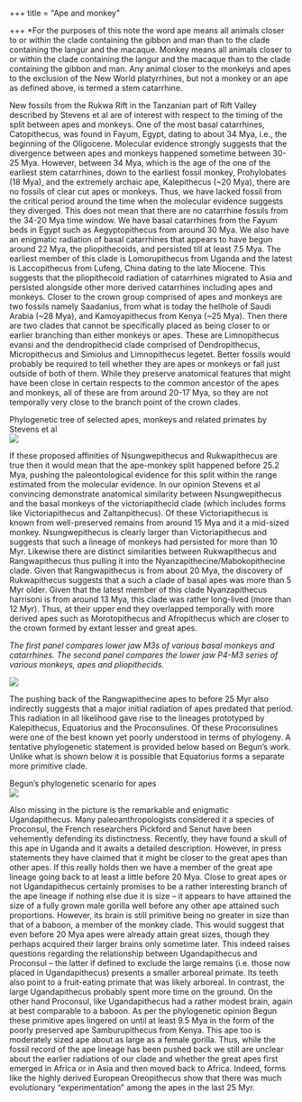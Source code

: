 +++
title = "Ape and monkey"

+++
\*For the purposes of this note the word ape means all animals closer to
or within the clade containing the gibbon and man than to the clade
containing the langur and the macaque. Monkey means all animals closer
to or within the clade containing the langur and the macaque than to the
clade containing the gibbon and man. Any animal closer to the monkeys
and apes to the exclusion of the New World platyrrhines, but not a
monkey or an ape as defined above, is termed a stem catarrhine.

New fossils from the Rukwa Rift in the Tanzanian part of Rift Valley
described by Stevens et al are of interest with respect to the timing of
the split between apes and monkeys. One of the most basal catarrhines,
Catopithecus, was found in Fayum, Egypt, dating to about 34 Mya, i.e.,
the beginning of the Oligocene. Molecular evidence strongly suggests
that the divergence between apes and monkeys happened sometime between
30-25 Mya. However, between 34 Mya, which is the age of the one of the
earliest stem catarrhines, down to the earliest fossil monkey,
Prohylobates (18 Mya), and the extremely archaic ape, Kalepithecus (\~20
Mya), there are no fossils of clear cut apes or monkeys. Thus, we have
lacked fossil from the critical period around the time when the
molecular evidence suggests they diverged. This does not mean that there
are no catarrhine fossils from the 34-20 Mya time window. We have basal
catarrhines from the Fayum beds in Egypt such as Aegyptopithecus from
around 30 Mya. We also have an enigmatic radiation of basal catarrhines
that appears to have begun around 22 Mya, the pliopithecoids, and
persisted till at least 7.5 Mya. The earliest member of this clade is
Lomorupithecus from Uganda and the latest is Laccopithecus from Lufeng,
China dating to the late Miocene. This suggests that the pliopithecoid
radiation of catarrhines migrated to Asia and persisted alongside other
more derived catarrhines including apes and monkeys. Closer to the crown
group comprised of apes and monkeys are two fossils namely Saadanius,
from what is today the hellhole of Saudi Arabia (\~28 Mya), and
Kamoyapithecus from Kenya (\~25 Mya). Then there are two clades that
cannot be specifically placed as being closer to or earlier branching
than either monkeys or apes. These are Limnopithecus evansi and the
dendropithecid clade comprised of Dendropithecus, Micropithecus and
Simiolus and Limnopithecus legetet. Better fossils would probably be
required to tell whether they are apes or monkeys or fall just outside
of both of them. While they preserve anatomical features that might have
been close in certain respects to the common ancestor of the apes and
monkeys, all of these are from around 20-17 Mya, so they are not
temporally very close to the branch point of the crown clades.

Phylogenetic tree of selected apes, monkeys and related primates by
Stevens et al  
[![](https://lh6.googleusercontent.com/-ZdUfhQPitOo/UZh1CnbXXPI/AAAAAAAACr4/RbS2V7l95xk/s640/Ape_monkey_trees.jpg)](https://picasaweb.google.com/lh/photo/KkGZKdFJf8Vl8l_qeF_Z4tMTjNZETYmyPJy0liipFm0?feat=embedwebsite)

If these proposed affinities of Nsungwepithecus and Rukwapithecus are
true then it would mean that the ape-monkey split happened before 25.2
Mya, pushing the paleontological evidence for this split within the
range estimated from the molecular evidence. In our opinion Stevens et
al convincing demonstrate anatomical similarity between Nsungwepithecus
and the basal monkeys of the victoriapithecid clade (which includes
forms like Victoriapithecus and Zaltanpithecus). Of these
Victoriapithecus is known from well-preserved remains from around 15 Mya
and it a mid-sized monkey. Nsungwepithecus is clearly larger than
Victoriapithecus and suggests that such a lineage of monkeys had
persisted for more than 10 Myr. Likewise there are distinct similarities
between Rukwapithecus and Rangwapithecus thus pulling it into the
Nyanzapithecine/Mabokopithecine clade. Given that Rangwapithecus is from
about 20 Mya, the discovery of Rukwapithecus suggests that a such a
clade of basal apes was more than 5 Myr older. Given that the latest
member of this clade Nyanzapithecus harrisoni is from around 13 Mya,
this clade was rather long-lived (more than 12 Myr). Thus, at their
upper end they overlapped temporally with more derived apes such as
Morotopithecus and Afropithecus which are closer to the crown formed by
extant lesser and great apes.

*The first panel compares lower jaw M3s of various basal monkeys and
catarrhines. The second panel compares the lower jaw P4-M3 series of
various monkeys, apes and pliopithecids.*

[![](https://lh4.googleusercontent.com/-rsTzrruemmk/UZXTQuR0f7I/AAAAAAAACrY/3SHC5PztaXM/s800/primate_molars.jpg)](https://picasaweb.google.com/lh/photo/sCVzersEJ0q-YCOamv1CFdMTjNZETYmyPJy0liipFm0?feat=embedwebsite)

The pushing back of the Rangwapithecine apes to before 25 Myr also
indirectly suggests that a major initial radiation of apes predated that
period. This radiation in all likelihood gave rise to the lineages
prototyped by Kalepithecus, Equatorius and the Proconsulines. Of these
Proconsulines were one of the best known yet poorly understood in terms
of phylogeny. A tentative phylogenetic statement is provided below based
on Begun’s work. Unlike what is shown below it is possible that
Equatorius forms a separate more primitive clade.

Begun’s phylogenetic scenario for apes  
[![](https://lh5.googleusercontent.com/-Nu_Ax-QV2FA/UZhxaHYoB5I/AAAAAAAACro/jooSe5QUJYQ/s640/Apetree.jpg)](https://picasaweb.google.com/lh/photo/X8f-9Bpsf5__WxizCPdD4tMTjNZETYmyPJy0liipFm0?feat=embedwebsite)

Also missing in the picture is the remarkable and enigmatic
Ugandapithecus. Many paleoanthropologists considered it a species of
Proconsul, the French researchers Pickford and Senut have been
vehemently defending its distinctness. Recently, they have found a skull
of this ape in Uganda and it awaits a detailed description. However, in
press statements they have claimed that it might be closer to the great
apes than other apes. If this really holds then we have a member of the
great ape lineage going back to at least a little before 20 Mya. Close
to great apes or not Ugandapithecus certainly promises to be a rather
interesting branch of the ape lineage if nothing else due it is size –
it appears to have attained the size of a fully grown male gorilla well
before any other ape attained such proportions. However, its brain is
still primitive being no greater in size than that of a baboon, a member
of the monkey clade. This would suggest that even before 20 Mya apes
were already attain great sizes, though they perhaps acquired their
larger brains only sometime later. This indeed raises questions
regarding the relationship between Ugandapithecus and Proconsul – the
latter if defined to exclude the large remains (i.e. those now placed in
Ugandapithecus) presents a smaller arboreal primate. Its teeth also
point to a fruit-eating primate that was likely arboreal. In contrast,
the large Ugandapithecus probably spent more time on the ground. On the
other hand Proconsul, like Ugandapithecus had a rather modest brain,
again at best comparable to a baboon. As per the phylogenetic opinion
Begun these primitive apes lingered on until at least 9.5 Mya in the
form of the poorly preserved ape Samburupithecus from Kenya. This ape
too is moderately sized ape about as large as a female gorilla. Thus,
while the fossil record of the ape lineage has been pushed back we still
are unclear about the earlier radiations of our clade and whether the
great apes first emerged in Africa or in Asia and then moved back to
Africa. Indeed, forms like the highly derived European Oreopithecus show
that there was much evolutionary “experimentation” among the apes in the
last 25 Myr.
